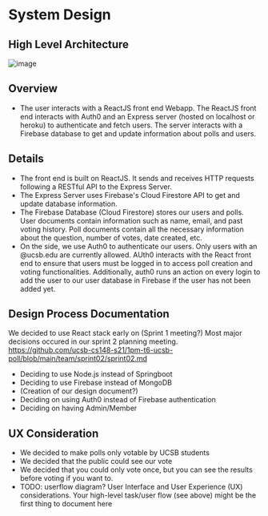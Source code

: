 # System Design 

## High Level Architecture
![image](https://user-images.githubusercontent.com/33990609/118323798-08d29c80-b4b6-11eb-9611-d748b6bf3951.png)

## Overview
  - The user interacts with a ReactJS front end Webapp. The ReactJS front end interacts with Auth0 and an Express server (hosted on localhost or heroku) to authenticate and fetch users. The server interacts with a Firebase database to get and update information about polls and users. 


## Details
  - The front end is built on ReactJS. It sends and receives HTTP requests following a RESTful API to the Express Server. 
  - The Express Server uses Firebase's Cloud Firestore API to get and update database information. 
  - The Firebase Database (Cloud Firestore) stores our users and polls. User documents contain information such as name, email, and past voting history. Poll documents contain all the necessary information about the question, number of votes, date created, etc. 
  - On the side, we use Auth0 to authenticate our users. Only users with an @ucsb.edu are currently allowed. AUth0 interacts with the React front end to ensure that users must be logged in to access poll creation and voting functionalities. Additionally, auth0 runs an action on every login to add the user to our user database in Firebase if the user has not been added yet. 

## Design Process Documentation 
We decided to use React stack early on (Sprint 1 meeting?) 
Most major decisions occured in our sprint 2 planning meeting.
https://github.com/ucsb-cs148-s21/1pm-t6-ucsb-poll/blob/main/team/sprint02/sprint02.md
  - Deciding to use Node.js instead of Springboot
  - Deciding to use Firebase instead of MongoDB
  - (Creation of our design document?)
  - Deciding on using Auth0 instead of Firebase authentication
  - Deciding on having Admin/Member

## UX Consideration
- We decided to make polls only votable by UCSB students
- We decided that the public could see our vote
- We decided that you could only vote once, but you can see the results before voting if you want to. 
- TODO: userflow diagram? 
User Interface and User Experience (UX) considerations. Your high-level task/user flow (see above) might be the first thing to document here




